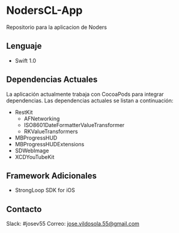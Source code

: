 # NodersCL-App
Repositorio para la aplicacion de Noders

## Lenguaje

- Swift 1.0

## Dependencias Actuales

La aplicación actualmente trabaja con CocoaPods para integrar dependencias.
Las dependencias actuales se listan a continuación:

- RestKit
    - AFNetworking
    - ISO8601DateFormatterValueTransformer
    - RKValueTransformers
- MBProgressHUD
- MBProgressHUDExtensions
- SDWebImage
- XCDYouTubeKit

## Framework Adicionales

- StrongLoop SDK for iOS

## Contacto

Slack: #josev55
Correo: jose.vildosola.55@gmail.com
